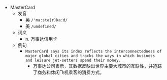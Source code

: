 - MasterCard
  - 发音
    - 英 `/'maːstə(r)kaːd/`
    - 美 `/undefined/`
  - 词义
    - n. 万事达信用卡
  - 例句
    - `MasterCard says its index reflects the interconnectedness of major global cities and tracks the ways in which business and leisure jet-setters spend their money.`
      - 万事达公司表示，其数据反映出世界主要大城市的互联性，并追踪了商务和休闲飞机乘客的消费方式。

